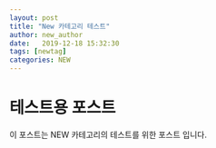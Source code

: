 ```yaml
---
layout: post
title: "New 카테고리 테스트"
author: new_author
date:   2019-12-18 15:32:30
tags: [newtag]
categories: NEW
---
```


# 테스트용 포스트
이 포스트는 NEW 카테고리의 테스트를 위한 포스트 입니다.
